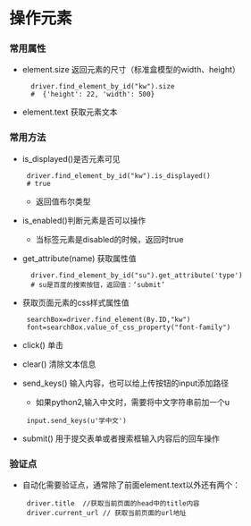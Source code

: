 # 操作元素
### 常用属性
* element.size 返回元素的尺寸（标准盒模型的width、height）
  ```
    driver.find_element_by_id("kw").size
    #  {'height': 22, 'width': 500}
  ```
* element.text 获取元素文本

### 常用方法
* is_displayed()是否元素可见
  ```
   driver.find_element_by_id("kw").is_displayed()
   # true
  ```
  * 返回值布尔类型
* is_enabled()判断元素是否可以操作
  * 当标签元素是disabled的时候，返回时true
  
* get_attribute(name) 获取属性值
  ```
    driver.find_element_by_id("su").get_attribute('type')
    # su是百度的搜索按钮，返回值：‘submit’
  ```
* 获取页面元素的css样式属性值
  ```
   searchBox=driver.find_element(By.ID,"kw")
   font=searchBox.value_of_css_property("font-family")
  ```
* click() 单击
* clear() 清除文本信息
* send_keys() 输入内容，也可以给上传按钮的input添加路径
  * 如果python2,输入中文时，需要将中文字符串前加一个u
  ```
   input.send_keys(u'学中文')
  ```
* submit() 用于提交表单或者搜索框输入内容后的回车操作

### 验证点
* 自动化需要验证点，通常除了前面element.text以外还有两个：
  ```
   driver.title  //获取当前页面的head中的title内容
   driver.current_url // 获取当前页面的url地址
  ```

